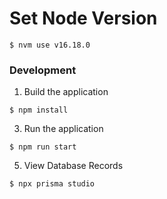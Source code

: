 # Set Node Version
~~~shell
$ nvm use v16.18.0
~~~

### Development
1. Build the application
~~~shell
$ npm install
~~~

3. Run the application
~~~shell
$ npm run start
~~~

5. View Database Records
~~~shell
$ npx prisma studio
~~~

